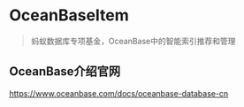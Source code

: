 # OceanBaseItem
> 蚂蚁数据库专项基金，OceanBase中的智能索引推荐和管理

## OceanBase介绍官网
https://www.oceanbase.com/docs/oceanbase-database-cn
